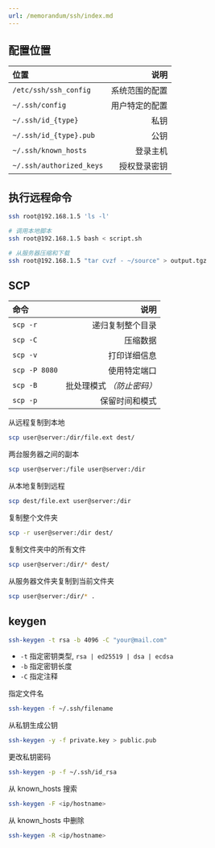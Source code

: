 ```yaml
---
url: /memorandum/ssh/index.md
---
```

## 配置位置

| 位置                     |           说明 |
| :----------------------- | -------------: |
| `/etc/ssh/ssh_config`    | 系统范围的配置 |
| `~/.ssh/config`          | 用户特定的配置 |
| `~/.ssh/id_{type}`       |           私钥 |
| `~/.ssh/id_{type}.pub`   |           公钥 |
| `~/.ssh/known_hosts`     |       登录主机 |
| `~/.ssh/authorized_keys` |   授权登录密钥 |

## 执行远程命令

```sh :no-line-numbers
ssh root@192.168.1.5 'ls -l'

# 调用本地脚本
ssh root@192.168.1.5 bash < script.sh

# 从服务器压缩和下载
ssh root@192.168.1.5 "tar cvzf - ~/source" > output.tgz
```

## SCP

| 命令          |                      说明 |
| :------------ | ------------------------: |
| `scp -r`      |          递归复制整个目录 |
| `scp -C`      |                  压缩数据 |
| `scp -v`      |              打印详细信息 |
| `scp -P 8080` |              使用特定端口 |
| `scp -B`      | 批处理模式 *（防止密码）* |
| `scp -p`      |            保留时间和模式 |

从远程复制到本地

```sh :no-line-numbers
scp user@server:/dir/file.ext dest/
```

两台服务器之间的副本

```sh :no-line-numbers
scp user@server:/file user@server:/dir
```

从本地复制到远程

```sh :no-line-numbers
scp dest/file.ext user@server:/dir
```

复制整个文件夹

```sh :no-line-numbers
scp -r user@server:/dir dest/
```

复制文件夹中的所有文件

```sh :no-line-numbers
scp user@server:/dir/* dest/
```

从服务器文件夹复制到当前文件夹

```sh :no-line-numbers
scp user@server:/dir/* .
```

## keygen

```sh :no-line-numbers
ssh-keygen -t rsa -b 4096 -C "your@mail.com"
```

* `-t` 指定密钥类型, `rsa | ed25519 | dsa | ecdsa`
* `-b` 指定密钥长度
* `-C` 指定注释

指定文件名

```sh :no-line-numbers
ssh-keygen -f ~/.ssh/filename
```

从私钥生成公钥

```sh :no-line-numbers
ssh-keygen -y -f private.key > public.pub
```

更改私钥密码

```sh :no-line-numbers
ssh-keygen -p -f ~/.ssh/id_rsa
```

从 known\_hosts 搜索

```sh :no-line-numbers
ssh-keygen -F <ip/hostname>
```

从 known\_hosts 中删除

```sh :no-line-numbers
ssh-keygen -R <ip/hostname>
```
